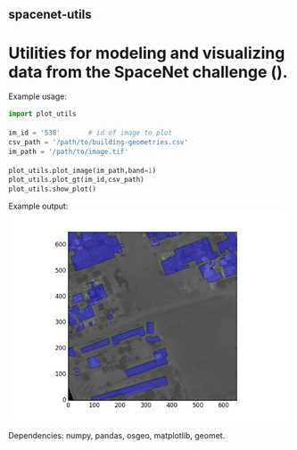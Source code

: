 ## spacenet-utils
# Utilities for modeling and visualizing data from the SpaceNet challenge ().

Example usage:

```python
import plot_utils

im_id = '538'       # id of image to plot
csv_path = '/path/to/building-geometries.csv'
im_path = '/path/to/image.tif'

plot_utils.plot_image(im_path,band=1)
plot_utils.plot_gt(im_id,csv_path)
plot_utils.show_plot()
```

Example output:
![alt text](https://github.com/andraugust/spacenet-utils/blob/master/example_output.png?raw=true)

Dependencies: numpy, pandas, osgeo, matplotlib, geomet.
